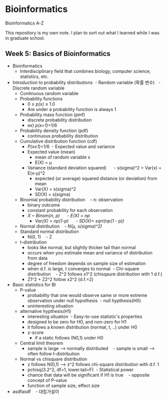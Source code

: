 # Bioinformatics
Bioinformatics A-Z

This repository is my own note.
I plan to sort out what I learned while I was in graduate school.

## Week 5: Basics of Bioinformatics
- Bioinformatics
  - Interdisciplinary field that combines biology, computer science, statistics, etc.
- Introduction to probability distributions
  - Random variable (확률 변수)
    - Discrete random variable
    - Continuous random variable
  - Probability functions
    - 0 ≤ *p(x)* ≤ 1.0
    - Are under a probability function is always 1
  - Probability mass function (pmf)
    - discrete probability distribution
    - ex) *p(x=1)*=1/6
  - Probability density function (pdf)
    - continuous probability distribution
  - Cumulative distribution function (cdf)
    - *P(x≤1)*=1/6
  - Expected value and variance
    - Expected value (mean)
      - mean of random variable x
      - E(X) = µ
    - Variance (standard deviation squared)
      - s(sigma)^2 = Var(x) = E(x-µ)^2 
      - expected (or average) squared distance (or deviation) from mean
      - Var(X) = s(sigma)^2
      - SD(X) = s(sigma)
  - Binomial probability distribution
    - n: observation
    - binary outcome
    - constant probability for each observation 
    - *X ~ Binom(n, p)*
      - *E(X) = np*
      - *Var(X) = np(1-p)*
      - *SD(X)= sqrt(np(1 - p))*
  - Normal distribution
    - *N(µ, s(sigma)^2)*
  - Standard normal distribution
    - N(0, 1)
    - Z
  - t-distribution
    - looks like normal, but slightly thicker tail than normal
    - occurs when you estimate mean and variance of distribution from data
    - degree of freedom depends on sample size of estimation
    - when d.f. is large, t converges to normal
  - Chi-square distribution
    - Z^2 follows x1^2 (chisqaure distribution with 1 d.f.)
    - Z1^2 + Z2^2 follow x2^2 (d.f.=2)
- Basic statistics for BI
  - P-value
    - probability that one would observe same or more extreme observation under null hypothesis
  - null hypthesis(H0)
    - uninteresting situation
  - alternative hypthesis(H1)
    - interesting situation
  - Easy-to-use statistic's properties
    - designed to be zero for H0, and non-zero for H1
    - it follows a known distribution (normal, t, ..) under H0
    - z-score
      - if a static follows (N0,1) under H0
  - Central limit theorem
    - sample is large --> normally distributed
    - sample is small --> often follow t-distribution
  - Normal vs chisquare distribution
    - z follows N(0,1) --> z^2 follows chi-square distribution with d.f. 1
    - pchisq(3.2^2, df=1, lower.tail=F)
  - Statistical power
    - chance that data will be significant if H1 is true
    - opposite concept of P-value
    - function of sample size, effect size
- asdfasdf
    - 대립가설이
